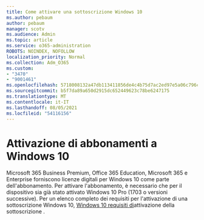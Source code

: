 ```yaml
---
title: Come attivare una sottoscrizione Windows 10
ms.author: pebaum
author: pebaum
manager: scotv
ms.audience: Admin
ms.topic: article
ms.service: o365-administration
ROBOTS: NOINDEX, NOFOLLOW
localization_priority: Normal
ms.collection: Adm_O365
ms.custom:
- "3470"
- "9001461"
ms.openlocfilehash: 5718008132a47db113411856de4c4b75d7ac2ed97e5a06c796c5be06c535b932
ms.sourcegitcommit: b5f7da89a650d2915dc652449623c78be6247175
ms.translationtype: MT
ms.contentlocale: it-IT
ms.lasthandoff: 08/05/2021
ms.locfileid: "54116156"
---
```

# <a name="activating-windows-10-subscriptions"></a>Attivazione di abbonamenti a Windows 10

Microsoft 365 Business Premium, Office 365 Education, Microsoft 365 e Enterprise forniscono licenze digitali per Windows 10 come parte dell'abbonamento. Per attivare l'abbonamento, è necessario che per il dispositivo sia già stato attivato Windows 10 Pro (1703 o versioni successive). Per un elenco completo dei requisiti per l'attivazione di una sottoscrizione Windows 10, [Windows 10 requisiti di](https://docs.microsoft.com/windows/deployment/windows-10-subscription-activation#requirements)attivazione della sottoscrizione .
